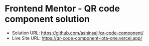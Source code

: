 # Frontend Mentor - QR code component solution

- Solution URL: https://github.com/ashinsaji/qr-code-component/
- Live Site URL: https://qr-code-component-iota-one.vercel.app/

